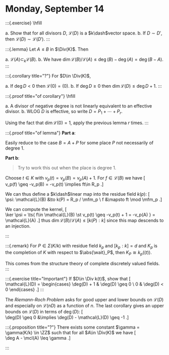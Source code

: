 # Monday, September 14

:::{.exercise}
\hfill

a. Show that for all divisors $D$, $\mathcal{L}(D)$ is a $k\dash$vector space.
b. If $D\sim D'$, then $\mathcal{L}(D) \sim \mathcal{L}(D')$.
:::

:::{.lemma}
Let $A\leq  B$ in $\Div(K)$.
Then

a. $\mathcal{L}(A) \subset_k \mathcal{L}(B)$.
b. We have $\dim \mathcal{L}(B) / \mathcal{L}(A) \leq \deg(B) - \deg(A) = \deg(B-A)$.
:::


:::{.corollary title="?"}
For $D\in \Div(K)$,

a. If $\deg D< 0$ then $\mathcal{L}(0) = (0)$.
b. If $\deg D \geq 0$ then $\dim \mathcal{L}(D) \leq \deg D + 1$.
:::

:::{.proof title="of corollary"}
\hfill

a. A divisor of negative degree is not linearly equivalent to an effective divisor.
b. WLOG $D$ is effective, so write $D = P_1 + \cdots + P_r$.

  Using the fact that $\dim \mathcal{L}(0) = 1$, apply the previous lemma $r$ times.
:::

:::{.proof title="of lemma"}
**Part a**:

Easily reduce to the case $B = A + P$ for some place $P$ not necessarily of degree 1.


**Part b**:

> Try to work this out when the place is degree 1.

Choose $t\in K$ with $v_p(t) = v_p(B) = v_p(A) + 1$.
For $f\in \mathcal{L}(B)$ we have 
\[  
v_p(f) \geq -v_p(B) = -v_p(t) \implies ft\in R_p
.\]

We can thus define a $k\dash$linear map into the residue field $k(p)$:
\[  
\psi: \mathcal{L}(B) &\to k(P) = R_p / \mfm_p \\
f &\mapsto ft \mod \mfm_p
.\]

We can compute the kernel, 
\[  
\ker \psi = \ts{  f\in \mathcal{L}(B) \st v_p(t) \geq -v_p(t) + 1 = -v_p(A) } = \mathcal{L}(A)
.\]
thus $\dim \mathcal{L}(B) / \mathcal{L}(A) \leq [k(P) : k]$ since this map descends to an injection.

:::

:::{.remark}
For $P \in \Sigma(K/k)$ with residue field $k_p$ and $[k_p: k] = d$ and $K_p$ is the completion of $K$ with respect to $\abs{\wait}_P$, then $K_P \cong k_p((t))$.

This comes from the structure theory of complete discretely valued fields.
:::

:::{.exercise title="Important"}
If $D\in \Div k(t)$, show that
\[  
\mathcal{L}(D) = 
\begin{cases}
\deg(D) + 1 & \deg(D) \geq 0 \\
0           & \deg(D) < 0
\end{cases}
.\]
:::

The *Riemann-Roch Problem* asks for good upper and lower bounds on $\mathcal{L}(D)$ and especially on $\mathcal{L}(nD)$ as a function of $n$.
The last corollary gives an upper bounds on $\mathcal{L}(D)$ in terms of $\deg(D)$:
\[  
\deg(D) \geq 0 &\implies \deg(D) - \mathcal{L}(D) \geq -1
.\]

:::{.proposition title="?"}
There exists some constant $\gamma = \gamma(K/k) \in \ZZ$ such that for all $A\in \Div(K)$ we have
\[  
\deg A - \mcl(A) \leq \gamma
.\]

:::

